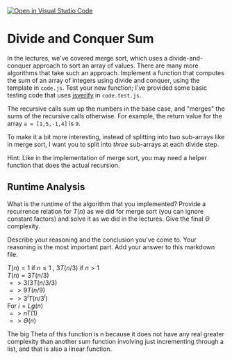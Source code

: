 [![Open in Visual Studio Code](https://classroom.github.com/assets/open-in-vscode-718a45dd9cf7e7f842a935f5ebbe5719a5e09af4491e668f4dbf3b35d5cca122.svg)](https://classroom.github.com/online_ide?assignment_repo_id=11972761&assignment_repo_type=AssignmentRepo)
# Divide and Conquer Sum

In the lectures, we've covered merge sort, which uses a divide-and-conquer
approach to sort an array of values. There are many more algorithms that take
such an approach. Implement a function that computes the sum of an array of
integers using divide and conquer, using the template in `code.js`. Test your
new function; I've provided some basic testing code that uses
[jsverify](https://jsverify.github.io/) in `code.test.js`.

The recursive calls sum up the numbers in the base case, and "merges" the sums
of the recursive calls otherwise. For example, the return value for the array `a
= [1,5,-1,4]` is `9`.

To make it a bit more interesting, instead of splitting into two sub-arrays like
in merge sort, I want you to split into *three* sub-arrays at each divide step.

Hint: Like in the implementation of merge sort, you may need a helper function
that does the actual recursion.

## Runtime Analysis

What is the runtime of the algorithm that you implemented? Provide a recurrence
relation for $T(n)$ as we did for merge sort (you can ignore constant factors)
and solve it as we did in the lectures. Give the final $\Theta$ complexity.

Describe your reasoning and the conclusion you've come to. Your reasoning is the
most important part. Add your answer to this markdown file.


$T(n)= 1$
if
$n \leq 1$
, 
$3T(n/3)$
if
$n > 1$
<br>
$T(n)= 3T(n/3)$
<br>
$=>3(3T(n/3/3)$
<br>
$=>9T(n/9)$
<br>
$=>3^iT(n/3^i)$
<br>
For $i = Lg(n)$
<br>
$=>nT(1)$
<br>
$=> \Theta(n)$

The big Theta of this function is n because it does not have any real greater complexity than another sum function involving just incrementing through a list, and that is also a linear function.
